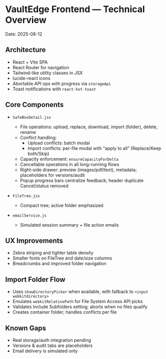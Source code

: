 # VaultEdge Frontend — Technical Overview

Date: 2025-08-12

## Architecture

- React + Vite SPA
- React Router for navigation
- Tailwind-like utility classes in JSX
- lucide-react icons
- Abortable API ops with progress via `storageApi`
- Toast notifications with `react-hot-toast`

## Core Components

- `SafeBoxDetail.jsx`
  - File operations: upload, replace, download, import (folder), delete, rename
  - Conflict handling:
    - Upload conflicts: batch modal
    - Import conflicts: per-file modal with “apply to all” (Replace/Keep both/Skip)
  - Capacity enforcement: `ensureCapacityForDelta`
  - Cancellable operations in all long-running flows
  - Right-side drawer: preview (images/pdf/text), metadata; placeholders for versions/audit
  - Popup progress bars centralize feedback; header duplicate Cancel/status removed

- `FileTree.jsx`
  - Compact tree; active folder emphasized

- `emailService.js`
  - Simulated session summary + file action emails

## UX Improvements

- Zebra striping and tighter table density
- Smaller fonts on FileTree and date/size columns
- Breadcrumbs and improved folder navigation

## Import Folder Flow

- Uses `showDirectoryPicker` when available, with fallback to `<input webkitdirectory>`
- Emulates `webkitRelativePath` for File System Access API picks
- Validates Include Subfolders setting; aborts when no files qualify
- Creates container folder; handles conflicts per file

## Known Gaps

- Real storage/auth integration pending
- Versions & audit tabs are placeholders
- Email delivery is simulated only

